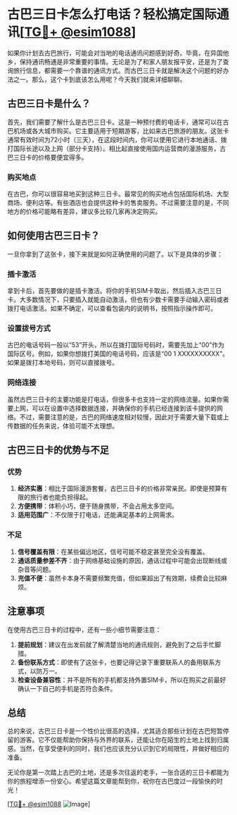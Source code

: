 # 古巴三日卡怎么打电话？轻松搞定国际通讯[[TG💪+ @esim1088](https://t.me/s/esim1088)]

如果你计划去古巴旅行，可能会对当地的电话通讯问题感到好奇。毕竟，在异国他乡，保持通讯畅通是非常重要的事情。无论是为了和家人朋友报平安，还是为了查询旅行信息，都需要一个靠谱的通讯方式。而古巴三日卡就是解决这个问题的好办法之一。那么，这个卡到底该怎么用呢？今天我们就来详细聊聊。

## 古巴三日卡是什么？

首先，我们需要了解什么是古巴三日卡。这是一种预付费的电话卡，通常可以在古巴机场或各大城市购买。它主要适用于短期游客，比如来古巴旅游的朋友。这张卡通常有效时间为72小时（三天），在这段时间内，你可以使用它进行本地通话、拨打国际长途以及上网（部分卡支持）。相比起直接使用国内运营商的漫游服务，古巴三日卡的价格要便宜得多。

### 购买地点

在古巴，你可以很容易地买到这种三日卡。最常见的购买地点包括国际机场、大型商场、便利店等。有些酒店也会提供这种卡的售卖服务。不过需要注意的是，不同地方的价格可能略有差异，建议多比较几家再决定购买。

## 如何使用古巴三日卡？

一旦你拿到了这张卡，接下来就是如何正确使用的问题了。以下是具体的步骤：

### 插卡激活

拿到卡后，首先要做的是插卡激活。将你的手机SIM卡取出，然后插入古巴三日卡。大多数情况下，只要插入就能自动激活，但也有少数卡需要手动输入密码或者拨打电话激活。如果不确定，可以查看包装内的说明书，按照指示操作即可。

### 设置拨号方式

古巴的电话号码一般以“53”开头，所以在拨打国际号码时，需要先加上“00”作为国际区号。例如，如果你想拨打美国的电话号码，应该是“00 1 XXXXXXXXXX”。如果是拨打本地号码，则可以直接拨号。

### 网络连接

虽然古巴三日卡的主要功能是打电话，但很多卡也支持一定的网络流量。如果你需要上网，可以在设置中选择数据连接，并确保你的手机已经连接到该卡提供的网络。不过，需要注意的是，古巴的网络速度相对较慢，因此对于需要大量下载或上传数据的任务来说，体验可能不太理想。

## 古巴三日卡的优势与不足

### 优势

1. **经济实惠**：相比于国际漫游套餐，古巴三日卡的价格非常亲民。即使是预算有限的旅行者也能负担得起。
2. **方便携带**：体积小巧，便于随身携带，不会占用太多空间。
3. **适用范围广**：不仅限于打电话，还能满足基本的上网需求。

### 不足

1. **信号覆盖有限**：在某些偏远地区，信号可能不稳定甚至完全没有覆盖。
2. **通话质量参差不齐**：由于网络基础设施的原因，通话过程中可能会出现断线或杂音等问题。
3. **充值不便**：虽然卡本身不需要频繁充值，但如果超出了有效期，续费会比较麻烦。

## 注意事项

在使用古巴三日卡的过程中，还有一些小细节需要注意：

1. **提前规划**：建议在出发前就了解清楚当地的通讯规则，避免到了之后手忙脚措。
2. **备份联系方式**：即使有了这张卡，也要记得记录下重要联系人的备用联系方式，以防万一。
3. **检查设备兼容性**：并不是所有的手机都支持外置SIM卡，所以在购买之前最好确认一下自己的手机是否符合条件。

## 总结

总的来说，古巴三日卡是一个性价比很高的选择，尤其适合那些计划在古巴短暂停留的游客。它不仅能帮助你保持与外界的联系，还能让你在陌生的土地上找到归属感。当然，在享受便利的同时，我们也应该充分认识到它的局限性，并做好相应的准备。

无论你是第一次踏上古巴的土地，还是多次往返的老手，一张合适的三日卡都能为你的旅程增添一份安心。希望这篇文章能帮到你，祝你在古巴度过一段愉快的时光！

[[TG💪+ @esim1088](https://t.me/s/esim1088) ![Image](https://i.postimg.cc/4NQfJmqS/Snipaste-2025-05-13-00-14-12.png)]